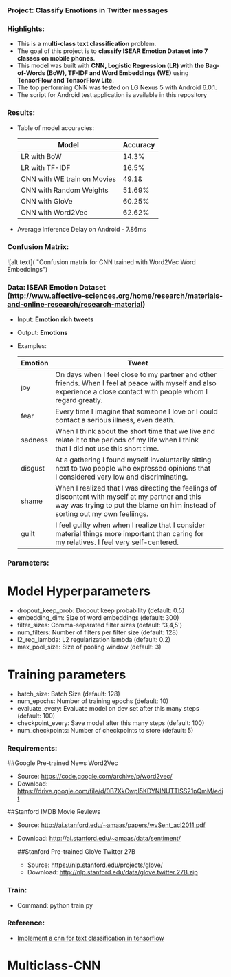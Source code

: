### Project: Classify Emotions in Twitter messages

### Highlights:
  - This is a **multi-class text classification** problem.
  - The goal of this project is to **classify ISEAR Emotion Dataset into 7 classes on mobile phones**.
  - This model was built with **CNN, Logistic Regression (LR) with the Bag-of-Words (BoW), TF-IDF and Word Embeddings (WE)** using **TensorFlow and TensorFlow Lite**.
  - The top performing CNN was tested on LG Nexus 5 with Android 6.0.1.
  - The script for Android test application is available in this repository

### Results:

  - Table of model accuracies:

    Model                       | Accuracy
    ----------------------------|----------
    LR with BoW                 | 14.3%
    LR with TF-IDF              | 16.5%
    CNN with WE train on Movies | 49.1&
    CNN with Random Weights     | 51.69%
    CNN with GloVe              | 60.25%
    CNN with Word2Vec           | 62.62%

  
  - Average Inference Delay on Android - 7.86ms

### Confusion Matrix:

![alt text]( "Confusion matrix for CNN trained with Word2Vec Word Embeddings")

### Data: ISEAR Emotion Dataset<br> (http://www.affective-sciences.org/home/research/materials-and-online-research/research-material)
  - Input: **Emotion rich tweets**
  - Output: **Emotions**
  - Examples:

    Emotion | Tweet
    --------|------------------------------------------------------------------------------------------------------
    joy     | On days when I feel close to my partner and other friends. When I feel at peace with myself and also <br>experience a close contact with people whom I regard greatly.
    fear    | Every time I imagine that someone I love or I could contact a serious illness, even death.
    sadness | When I think about the short time that we live and relate it to the periods of my life when I think <br> that I did not use this short time.
    disgust | At a gathering I found myself involuntarily sitting next to two people who expressed opinions that <br> I considered very low and discriminating.
    shame   | When I realized that I was directing the feelings of discontent with myself at my partner and this <br> way was trying to put the blame on him instead of sorting out my own feeliings.
    guilt   | I feel guilty when when I realize that I consider material things more important than caring for <br> my relatives. I feel very self-centered.


### Parameters:

# Model Hyperparameters
  - dropout_keep_prob: Dropout keep probability (default: 0.5)
  - embedding_dim: Size of word embeddings (default: 300)
  - filter_sizes: Comma-separated filter sizes (default: '3,4,5')
  - num_filters: Number of filters per filter size (default: 128)
  - l2_reg_lambda: L2 regularization lambda (default: 0.2)
  - max_pool_size: Size of pooling window (default: 3)

 # Training parameters
  - batch_size: Batch Size (default: 128)
  - num_epochs: Number of training epochs (default: 10)
  - evaluate_every: Evaluate model on dev set after this many steps (default: 100)
  - checkpoint_every: Save model after this many steps (default: 100)
  - num_checkpoints: Number of checkpoints to store (default: 5)


### Requirements:
  ##Google Pre-trained News Word2Vec
  - Source: https://code.google.com/archive/p/word2vec/
  - Download: https://drive.google.com/file/d/0B7XkCwpI5KDYNlNUTTlSS21pQmM/edit

##Stanford IMDB Movie Reviews
- Source: http://ai.stanford.edu/~amaas/papers/wvSent_acl2011.pdf
- Download: http://ai.stanford.edu/~amaas/data/sentiment/

  ##Stanford Pre-trained GloVe Twitter 27B
  - Source: https://nlp.stanford.edu/projects/glove/
  - Download: http://nlp.stanford.edu/data/glove.twitter.27B.zip

### Train:
  - Command: python train.py
  
### Reference:
 - [Implement a cnn for text classification in tensorflow](http://www.wildml.com/2015/12/implementing-a-cnn-for-text-classification-in-tensorflow/)
# Multiclass-CNN
